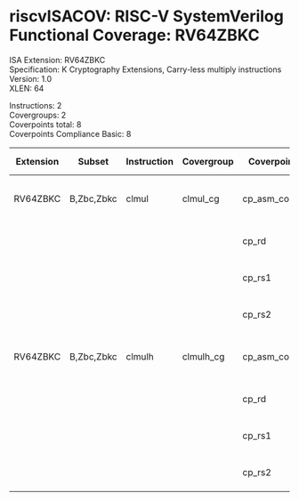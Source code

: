 # riscvISACOV: RISC-V SystemVerilog Functional Coverage: RV64ZBKC

ISA Extension: RV64ZBKC  
Specification: K Cryptography Extensions, Carry-less multiply instructions  
Version:       1.0  
XLEN:          64  

Instructions:  2  
Covergroups:   2  
Coverpoints total:   8  
Coverpoints Compliance Basic:  8  

| Extension | Subset | Instruction| Covergroup | Coverpoint     | Coverpoint Description | Coverpoint Level  |
| ----------| ------ | ---------- | ---------- | -------------- | ---------------------- | ----------------- |
| RV64ZBKC              |     B,Zbc,Zbkc |      clmul |    clmul_cg | cp_asm_count | Number of times instruction is executed | Compliance Basic
|                       |                |            |             |       cp_rd | RD (GPR) register assignment | Compliance Basic
|                       |                |            |             |      cp_rs1 | RS1 (GPR) register assignment | Compliance Basic
|                       |                |            |             |      cp_rs2 | RS2 (GPR) register assignment | Compliance Basic
| RV64ZBKC              |     B,Zbc,Zbkc |     clmulh |   clmulh_cg | cp_asm_count | Number of times instruction is executed | Compliance Basic
|                       |                |            |             |       cp_rd | RD (GPR) register assignment | Compliance Basic
|                       |                |            |             |      cp_rs1 | RS1 (GPR) register assignment | Compliance Basic
|                       |                |            |             |      cp_rs2 | RS2 (GPR) register assignment | Compliance Basic


